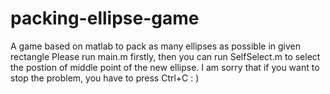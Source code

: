 # packing-ellipse-game
A game based on matlab to pack as many ellipses as possible in given rectangle
Please run main.m firstly, then you can run SelfSelect.m to select the postion of middle point of the new ellipse.
I am sorry that if you want to stop the problem, you have to press Ctrl+C  : )
